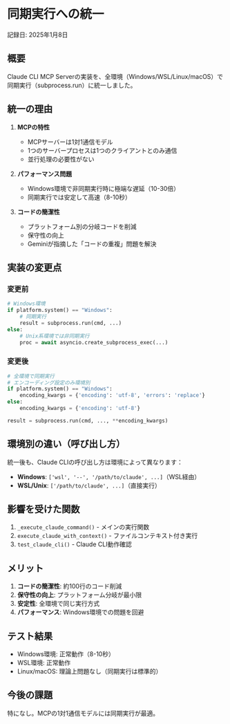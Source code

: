 # 同期実行への統一

記録日: 2025年1月8日

## 概要

Claude CLI MCP Serverの実装を、全環境（Windows/WSL/Linux/macOS）で同期実行（subprocess.run）に統一しました。

## 統一の理由

1. **MCPの特性**
   - MCPサーバーは1対1通信モデル
   - 1つのサーバープロセスは1つのクライアントとのみ通信
   - 並行処理の必要性がない

2. **パフォーマンス問題**
   - Windows環境で非同期実行時に極端な遅延（10-30倍）
   - 同期実行では安定して高速（8-10秒）

3. **コードの簡潔性**
   - プラットフォーム別の分岐コードを削減
   - 保守性の向上
   - Geminiが指摘した「コードの重複」問題を解決

## 実装の変更点

### 変更前
```python
# Windows環境
if platform.system() == "Windows":
    # 同期実行
    result = subprocess.run(cmd, ...)
else:
    # Unix系環境では非同期実行
    proc = await asyncio.create_subprocess_exec(...)
```

### 変更後
```python
# 全環境で同期実行
# エンコーディング設定のみ環境別
if platform.system() == "Windows":
    encoding_kwargs = {'encoding': 'utf-8', 'errors': 'replace'}
else:
    encoding_kwargs = {'encoding': 'utf-8'}

result = subprocess.run(cmd, ..., **encoding_kwargs)
```

## 環境別の違い（呼び出し方）

統一後も、Claude CLIの呼び出し方は環境によって異なります：

- **Windows**: `['wsl', '--', '/path/to/claude', ...]`（WSL経由）
- **WSL/Unix**: `['/path/to/claude', ...]`（直接実行）

## 影響を受けた関数

1. `_execute_claude_command()` - メインの実行関数
2. `execute_claude_with_context()` - ファイルコンテキスト付き実行
3. `test_claude_cli()` - Claude CLI動作確認

## メリット

1. **コードの簡潔性**: 約100行のコード削減
2. **保守性の向上**: プラットフォーム分岐が最小限
3. **安定性**: 全環境で同じ実行方式
4. **パフォーマンス**: Windows環境での問題を回避

## テスト結果

- Windows環境: 正常動作（8-10秒）
- WSL環境: 正常動作
- Linux/macOS: 理論上問題なし（同期実行は標準的）

## 今後の課題

特になし。MCPの1対1通信モデルには同期実行が最適。